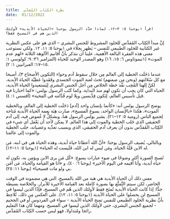 ```yaml
---
title:  نظرة الكِتَاب المُقدَّس
date:  01/12/2022
---
```


`اقرأ ١يوحنا ٥: ٣–١٢. لماذا حدَّد الرسول يوحنا »الحياة الأبدية» لأولئك الذين هم في المسيح فقط؟`

إنَّ مبدأ الكِتَاب المُقدَّس للخلود المشروط للجنس البشري – الذي هو على عكس النظرية غير الكتابية للخلود الطبيعي للنفس – يَظهر بِجلاء في ١يوحنا ٥: ١١، ١٢. ولكي نستوعب معنى هذه الفقرة البالغة الأهمية، علينا أن نتذكر بأنَّ أقانيم الألوهة الثلاثة «لهم عدم الموت» (١تيموثاوس ٦: ١٥، ١٦) وهو المصدر الوحيد للحياة (المزامير ٣٦: ٩؛ كولوسي ١: ١٥–١٧؛ العبرانيين ١: ٢).

عندما دَخَلَت الخطية إلى العالم مِن خلال سقوط آدم وحواء (التكوين الأصحاح ٣)، أصبحا مع كل سُلالتهم (ونحن مِن ضمنهم) تَحتَ لعنة الموت الجسدي وفَقَدوا عَطيَّة الحياة الأبدية. لكنَّ إلهنا المُحِب نفَّذ خطة الخلاص مِن أجل الجنس البشري لِيَستعيدوا الحياة الأبدية، الحياة التي كان يجب أن تكون لهم منذ البداية. وكما كَتَب الرسول بولس: «كما اختارنا فيه قبل تأسيس العالم، لِنَكون قِدِّيسين وبِلا لوم قُدَّامه في المحبة» (أفسس ١: ٤).

يوضح الرسول بولس أنه: «كأنما بإنسان واحد [آدم] دَخَلَت الخطية إلى العالم، وبالخطية الموت»، هكذا «بالإنسان الواحد، يسوع المسيح»، صارت هِبَة نعمة الحياة الأبدية مُتاحة لِجميع الناس (رومية ٥: ١٢–٢١). يشير بولس الرسول هنا، وبشكلٍّ لا غُموض فيه، إلى آدم الحقيقي الذي جَلب الخطية والموت إلى هذا العالم. لا يمكن لأحد أن يَعْقل أي شيء في الكِتَاب المُقدَّس بدون أن يعرف آدم الحقيقي، الذي وبسبب تعدِّيه وعصيانه، جلب الخطية والموت إلى عالمنا.

وبالتالي، يُضيف الرسول يوحنا: «أنَّ الله أعطانا حياة أبدية، وهذه الحياة هي في ابنه. مَن له الابن فَلَهُ الحياة، ومَن ليس له ابن الله، فَلَيست له الحياة» (١يوحنا ٥: ١١–١٢).

تُصبح الصورة أكثر وضوحًا في ضوء عبارات يسوع: «كُل مَن يرى الابن ويؤمِن به، تكون له حياة أبدية، وأنا اُقيمه في اليوم الأخير» (يوحنا ٦: ٤٠)، و «أنا هو القيامة والحياة. مَن آمَن بي ولو مات فسيحيا» (يوحنا ١١: ٢٥).

معنى ذلك أن الحياة الأبدية هي هبة من الله بالمسيح، التي هي مضمونة في الوقت الحاضر، لكن سيتم التَّمتُّع بها بصورة كاملة بعد القيامة الأخيرة للأبرار. والخلاصة بسيطة جدًّا: إذا كانت الحياة الأبدية تُمنَح فقط لأولئك الذين هُم في المسيح، فإذًا الذين ليسوا في المسيح لن يحصلوا على الحياة الأبدية (١يوحنا ٥: ١١، ١٢). على العكس مِن ذلك، نُلاحِظ بأنَّ نظرية الخلود الطبيعي للنفس تمنح الحياة الأبدية - سواء في الفردوس أو في الجحيم - لجميع الجنس البشري، حتى لأولئك الذين ليسوا في المسيح. ومهما كان هذا التعليم رائجا ومُتداولا، فهو ليس حسب الكِتَاب المُقدَّس.